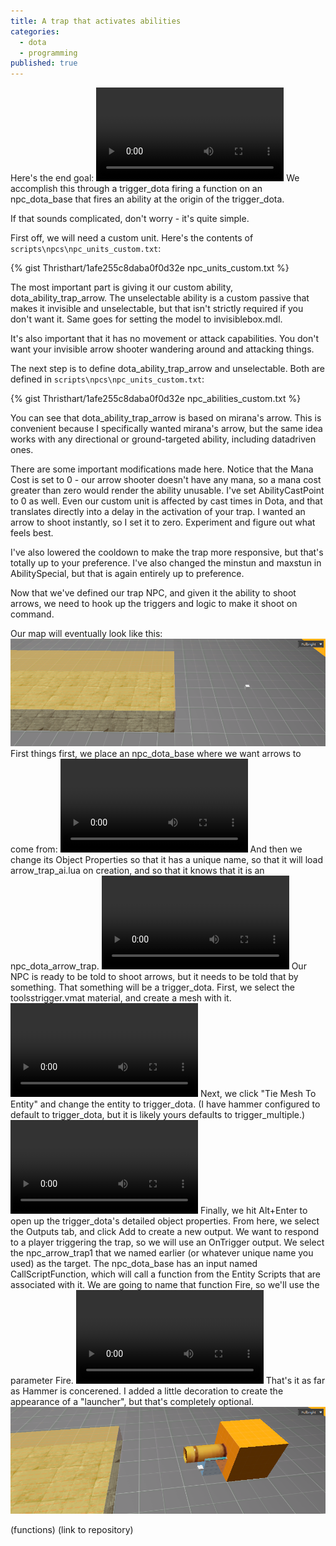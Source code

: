 ```yaml
---
title: A trap that activates abilities
categories: 
  - dota
  - programming
published: true
---
```


Here's the end goal:
<video src="assets/arrow_trap_demo.webm" autoplay loop>
</video>
We accomplish this through a trigger_dota firing a function on an npc_dota_base that fires an ability at the origin of the trigger_dota.

If that sounds complicated, don't worry - it's quite simple.

First off, we will need a custom unit. Here's the contents of ```scripts\npcs\npc_units_custom.txt```:

{% gist Thristhart/1afe255c8daba0f0d32e npc_units_custom.txt %}

The most important part is giving it our custom ability, dota_ability_trap_arrow. The unselectable ability is a custom passive that makes it invisible and unselectable, but that isn't strictly required if you don't want it. Same goes for setting the model to invisiblebox.mdl.

It's also important that it has no movement or attack capabilities. You don't want your invisible arrow shooter wandering around and attacking things.

The next step is to define dota_ability_trap_arrow and unselectable. Both are defined in ```scripts\npcs\npc_units_custom.txt```:

{% gist Thristhart/1afe255c8daba0f0d32e npc_abilities_custom.txt %}

You can see that dota_ability_trap_arrow is based on mirana's arrow. This is convenient because I specifically wanted mirana's arrow, but the same idea works with any directional or ground-targeted ability, including datadriven ones.

There are some important modifications made here. Notice that the Mana Cost is set to 0 - our arrow shooter doesn't have any mana, so a mana cost greater than zero would render the ability unusable. I've set AbilityCastPoint to 0 as well. Even our custom unit is affected by cast times in Dota, and that translates directly into a delay in the activation of your trap. I wanted an arrow to shoot instantly, so I set it to zero. Experiment and figure out what feels best.

I've also lowered the cooldown to make the trap more responsive, but that's totally up to your preference. I've also changed the minstun and maxstun in AbilitySpecial, but that is again entirely up to preference.

Now that we've defined our trap NPC, and given it the ability to shoot arrows, we need to hook up the triggers and logic to make it shoot on command.

Our map will eventually look like this:
![](assets/arrow_trap_hammer_preview.png)
First things first, we place an npc_dota_base where we want arrows to come from:
<video src="assets/place_npc_dota_base.webm" autoplay loop>
</video>
And then we change its Object Properties so that it has a unique name, so that it will load arrow_trap_ai.lua on creation, and so that it knows that it is an npc_dota_arrow_trap.
<video src="assets/npc_dota_base_settings.webm" autoplay loop>
</video>
Our NPC is ready to be told to shoot arrows, but it needs to be told that by something. That something will be a trigger_dota. First, we select the toolsstrigger.vmat material, and create a mesh with it.
<video src="assets/create_dota_trigger.webm" autoplay loop>
</video>
Next, we click "Tie Mesh To Entity" and change the entity to trigger_dota. (I have hammer configured to default to trigger_dota, but it is likely yours defaults to trigger_multiple.)
<video src="assets/tie_trigger_dota_entity.webm" autoplay loop>
</video>
Finally, we hit Alt+Enter to open up the trigger_dota's detailed object properties. From here, we select the Outputs tab, and click Add to create a new output. We want to respond to a player triggering the trap, so we will use an OnTrigger output. We select the npc_arrow_trap1 that we named earlier (or whatever unique name you used) as the target. The npc_dota_base has an input named CallScriptFunction, which will call a function from the Entity Scripts that are associated with it. We are going to name that function Fire, so we'll use the parameter Fire.
<video src="assets/trigger_dota_outputs.webm" autoplay loop>
</video>
That's it as far as Hammer is concerened. I added a little decoration to create the appearance of a "launcher", but that's completely optional.
![](assets/arrow_trap_hammer_decoration.png)

(functions)
(link to repository)